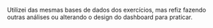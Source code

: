 Utilizei das mesmas bases de dados dos exercícios, mas refiz fazendo outras análises ou alterando o design do dashboard para praticar.
